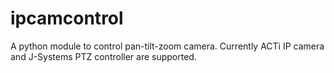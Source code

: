 ipcamcontrol
============

A python module to control pan-tilt-zoom camera. Currently ACTi IP camera and J-Systems PTZ controller are supported.
